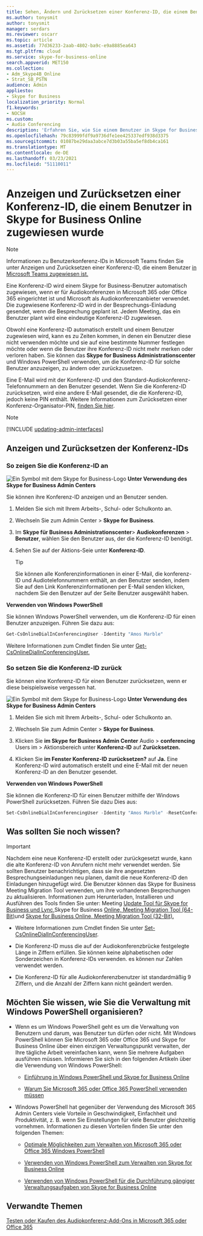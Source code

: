 ```yaml
---
title: Sehen, Ändern und Zurücksetzen einer Konferenz-ID, die einem Benutzer in Skype for Business Online zugewiesen ist
ms.author: tonysmit
author: tonysmit
manager: serdars
ms.reviewer: oscarr
ms.topic: article
ms.assetid: 77d36233-2aab-4802-ba9c-e9a8885ea643
ms.tgt.pltfrm: cloud
ms.service: skype-for-business-online
search.appverid: MET150
ms.collection:
- Adm_Skype4B_Online
- Strat_SB_PSTN
audience: Admin
appliesto:
- Skype for Business
localization_priority: Normal
f1.keywords:
- NOCSH
ms.custom:
- Audio Conferencing
description: 'Erfahren Sie, wie Sie einem Benutzer in Skype for Business Online eine Konferenz-ID zuweisen und welche Parameter die Konferenz-IDs sein sollten. '
ms.openlocfilehash: 79c83999fdf9a9736dfe1ee425337edf938d3375
ms.sourcegitcommit: 01087be29daa3abce7d3b03a55ba5ef8db4ca161
ms.translationtype: MT
ms.contentlocale: de-DE
ms.lasthandoff: 03/23/2021
ms.locfileid: "51110011"
---
```

# <a name="view-and-reset-a-conference-id-assigned-to-a-user-in-skype-for-business-online"></a>Anzeigen und Zurücksetzen einer Konferenz-ID, die einem Benutzer in Skype for Business Online zugewiesen wurde

> [!Note]
> Informationen zu Benutzerkonferenz-IDs in Microsoft Teams finden Sie unter Anzeigen und Zurücksetzen einer Konferenz-ID, die einem Benutzer [in Microsoft Teams zugewiesen ist.](/MicrosoftTeams/see-change-and-reset-a-conference-id-assigned-to-a-user-in-teams)

Eine Konferenz-ID wird einem Skype for Business-Benutzer automatisch zugewiesen, wenn er für Audiokonferenzen in Microsoft 365 oder Office 365 eingerichtet ist und Microsoft als Audiokonferenzanbieter verwendet. Die zugewiesene Konferenz-ID wird in der Besprechungs-Einladung gesendet, wenn die Besprechung geplant ist. Jedem Meeting, das ein Benutzer plant wird eine eindeutige Konferenz-ID zugewiesen.

Obwohl eine Konferenz-ID automatisch erstellt und einem Benutzer zugewiesen wird, kann es zu Zeiten kommen, in denen ein Benutzer diese nicht verwenden möchte und sie auf eine bestimmte Nummer festlegen möchte oder wenn die Benutzer ihre Konferenz-ID nicht mehr merken oder verloren haben. Sie können das **Skype for Business Administrationscenter**  und Windows PowerShell verwenden, um die Konferenz-ID für solche Benutzer anzuzeigen, zu ändern oder zurückzusetzen.

Eine E-Mail wird mit der Konferenz-ID und den Standard-Audiokonferenz-Telefonnummern an den Benutzer gesendet. Wenn Sie die Konferenz-ID zurücksetzen, wird eine andere E-Mail gesendet, die die Konferenz-ID, jedoch keine PIN enthält. Weitere Informationen zum Zurücksetzen einer Konferenz-Organisator-PIN, [finden Sie hier](reset-a-conference-id-for-a-user.md).

> [!NOTE]
> [!INCLUDE [updating-admin-interfaces](../includes/updating-admin-interfaces.md)]

## <a name="view-and-reset-conference-ids"></a>Anzeigen und Zurücksetzen der Konferenz-IDs

### <a name="to-view-the-conference-id"></a>So zeigen Sie die Konferenz-ID an

![Ein Symbol mit dem Skype for Business-Logo](../images/sfb-logo-30x30.png) **Unter Verwendung des Skype for Business Admin Centers**

Sie können ihre Konferenz-ID anzeigen und an Benutzer senden.

1. Melden Sie sich mit Ihrem Arbeits-, Schul- oder Schulkonto an.

2. Wechseln Sie zum Admin Center > **Skype for Business**.

3. Im **Skype für Business Administrationscenter**> **Audiokonferenzen** > **Benutzer**, wählen Sie den Benutzer aus, der die Konferenz-ID benötigt.

4. Sehen Sie auf der Aktions-Seie unter **Konferenz-ID**.

    > [!TIP]
    > Sie können alle Konferenzinformationen in einer E-Mail, die konferenz-ID und Audiotelefonnummern  enthält, an den Benutzer senden, indem  Sie auf den Link Konferenzinformationen per E-Mail senden klicken, nachdem Sie den Benutzer auf der Seite Benutzer ausgewählt haben.

**Verwenden von Windows PowerShell**

Sie können Windows PowerShell verwenden, um die Konferenz-ID für einen Benutzer anzuzeigen. Führen Sie dazu aus:

  ```powershell
  Get-CsOnlineDialInConferencingUser -Identity "Amos Marble"
  ```

Weitere Informationen zum Cmdlet finden Sie unter [Get-CsOnlineDialInConferencingUser.](/powershell/module/skype/Get-CsOnlineDialInConferencingUser)


### <a name="to-reset-the-conference-id"></a>So setzen Sie die Konferenz-ID zurück

Sie können eine Konferenz-ID für einen Benutzer zurücksetzen, wenn er diese beispielsweise vergessen hat.

![Ein Symbol mit dem Skype for Business-Logo](../images/sfb-logo-30x30.png) **Unter Verwendung des Skype for Business Admin Centers**

1. Melden Sie sich mit Ihrem Arbeits-, Schul- oder Schulkonto an.

2. Wechseln Sie zum Admin Center > **Skype for Business**.

3. Klicken Sie **im Skype for Business Admin Center** Audio >  **conferencing** Users im  >  Aktionsbereich unter **Konferenz-ID** auf **Zurücksetzen.**

4. Klicken Sie **im Fenster Konferenz-ID zurücksetzen?** auf **Ja.** Eine Konferenz-ID wird automatisch erstellt und eine E-Mail mit der neuen Konferenz-ID an den Benutzer gesendet.

**Verwenden von Windows PowerShell**

Sie können die Konferenz-ID für einen Benutzer mithilfe der Windows PowerShell zurücksetzen. Führen Sie dazu Dies aus:

  ```PowerShell
  Set-CsOnlineDialInConferencingUser -Identity "Amos Marble" -ResetConferenceID
  ```

## <a name="what-else-should-you-know"></a>Was sollten Sie noch wissen?

   > [!IMPORTANT]
   >  Nachdem eine neue Konferenz-ID erstellt oder zurückgesetzt wurde, kann die alte Konferenz-ID von Anrufern nicht mehr verwendet werden. Sie sollten Benutzer benachrichtigen, dass sie ihre angesetzten Besprechungseinladungen neu planen, damit die neue Konferenz-ID den Einladungen hinzugefügt wird. Die Benutzer können das Skype for Business Meeting Migration Tool verwenden, um ihre vorhandenen Besprechungen zu aktualisieren. Informationen zum Herunterladen, Installieren und Ausführen des Tools finden Sie unter: Meeting [Update Tool für Skype for Business und Lync,](https://support.office.com/article/2b525fe6-ed0f-4331-b533-c31546fcf4d4)Skype for Business [Online, Meeting Migration Tool (64-Bit)](https://go.microsoft.com/fwlink/?LinkID=626047)und [Skype for Business Online, Meeting Migration Tool (32-Bit).](https://www.microsoft.com/download/details.aspx?id=54079)

- Weitere Informationen zum Cmdlet finden Sie unter [Set-CsOnlineDialInConferencingUser](/powershell/module/skype/Set-CsOnlineDialInConferencingUser).

- Die Konferenz-ID muss die auf der Audiokonferenzbrücke festgelegte Länge in Ziffern erfüllen. Sie können keine alphabetischen oder Sonderzeichen in Konferenz-IDs verwenden. es können nur Zahlen verwendet werden.

- Die Konferenz-ID für alle Audiokonferenzbenutzer ist standardmäßig 9 Ziffern, und die Anzahl der Ziffern kann nicht geändert werden.


## <a name="want-to-know-how-to-manage-with-windows-powershell"></a>Möchten Sie wissen, wie Sie die Verwaltung mit Windows PowerShell organisieren?

- Wenn es um Windows PowerShell geht es um die Verwaltung von Benutzern und darum, was Benutzer tun dürfen oder nicht. Mit Windows PowerShell können Sie Microsoft 365 oder Office 365 und Skype for Business Online über einen einzigen Verwaltungspunkt verwalten, der Ihre tägliche Arbeit vereinfachen kann, wenn Sie mehrere Aufgaben ausführen müssen. Informieren Sie sich in den folgenden Artikeln über die Verwendung von Windows PowerShell:

  - [Einführung in Windows PowerShell und Skype for Business Online](../set-up-your-computer-for-windows-powershell/set-up-your-computer-for-windows-powershell.md)

  - [Warum Sie Microsoft 365 oder Office 365 PowerShell verwenden müssen](/microsoft-365/enterprise/why-you-need-to-use-microsoft-365-powershell)

- Windows PowerShell hat gegenüber der Verwendung des Microsoft 365 Admin Centers viele Vorteile in Geschwindigkeit, Einfachheit und Produktivität, z. B. wenn Sie Einstellungen für viele Benutzer gleichzeitig vornehmen. Informationen zu diesen Vorteilen finden Sie unter den folgenden Themen:

  - [Optimale Möglichkeiten zum Verwalten von Microsoft 365 oder Office 365 Windows PowerShell](/previous-versions//dn568025(v=technet.10))

  - [Verwenden von Windows PowerShell zum Verwalten von Skype for Business Online](../set-up-your-computer-for-windows-powershell/set-up-your-computer-for-windows-powershell.md)

  - [Verwenden von Windows PowerShell für die Durchführung gängiger Verwaltungsaufgaben von Skype for Business Online](../set-up-your-computer-for-windows-powershell/set-up-your-computer-for-windows-powershell.md)

## <a name="related-topics"></a>Verwandte Themen

[Testen oder Kaufen des Audiokonferenz-Add-Ons in Microsoft 365 oder Office 365](../audio-conferencing-in-office-365/try-or-purchase-audio-conferencing-in-office-365.md)